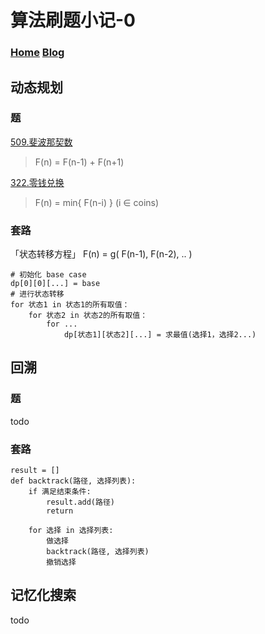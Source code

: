 # 算法刷题小记-0
### [Home](../index)  [Blog](./BlogIndex)

## 动态规划
### 题
[509.斐波那契数](https://leetcode-cn.com/problems/fibonacci-number/)  
> F(n) = F(n-1) + F(n+1)  

[322.零钱兑换](https://leetcode-cn.com/problems/coin-change/)
> F(n) = min{ F(n-i) }  (i ∈ coins)

### 套路
「状态转移方程」
F(n) = g( F(n-1), F(n-2), .. ) 
```
# 初始化 base case
dp[0][0][...] = base
# 进行状态转移
for 状态1 in 状态1的所有取值：
    for 状态2 in 状态2的所有取值：
        for ...
            dp[状态1][状态2][...] = 求最值(选择1，选择2...)
```

## 回溯
### 题
todo
### 套路
```
result = []
def backtrack(路径, 选择列表):
    if 满足结束条件:
        result.add(路径)
        return

    for 选择 in 选择列表:
        做选择
        backtrack(路径, 选择列表)
        撤销选择
```

## 记忆化搜索
todo